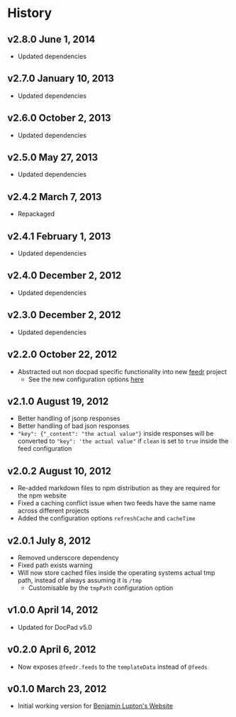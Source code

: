 # History

## v2.8.0 June 1, 2014
- Updated dependencies

## v2.7.0 January 10, 2013
- Updated dependencies

## v2.6.0 October 2, 2013
- Updated dependencies

## v2.5.0 May 27, 2013
- Updated dependencies

## v2.4.2 March 7, 2013
- Repackaged

## v2.4.1 February 1, 2013
- Updated dependencies

## v2.4.0 December 2, 2012
- Updated dependencies

## v2.3.0 December 2, 2012
- Updated dependencies

## v2.2.0 October 22, 2012
- Abstracted out non docpad specific functionality into new [feedr](https://github.com/bevry/feedr) project
	- See the new configuration options [here](https://github.com/bevry/feedr#configuration)

## v2.1.0 August 19, 2012
- Better handling of jsonp responses
- Better handling of bad json responses
- `"key": {"_content": "the actual value"}` inside responses will be converted to `"key": 'the actual value"` if `clean` is set to `true` inside the feed configuration

## v2.0.2 August 10, 2012
- Re-added markdown files to npm distribution as they are required for the npm website
- Fixed a caching conflict issue when two feeds have the same name across different projects
- Added the configuration options `refreshCache` and `cacheTime`

## v2.0.1 July 8, 2012
- Removed underscore dependency
- Fixed path exists warning
- Will now store cached files inside the operating systems actual tmp path, instead of always assuming it is `/tmp`
	- Customisable by the `tmpPath` configuration option

## v1.0.0 April 14, 2012
- Updated for DocPad v5.0

## v0.2.0 April 6, 2012
- Now exposes `@feedr.feeds` to the `templateData` instead of `@feeds`

## v0.1.0 March 23, 2012
- Initial working version for [Benjamin Lupton's Website](https://github.com/balupton/balupton.docpad)